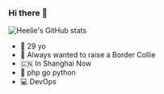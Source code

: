 ### Hi there 👋

<!--
**Heelie/heelie** is a ✨ _special_ ✨ repository because its `README.md` (this file) appears on your GitHub profile.

Here are some ideas to get you started:
-->

![Heelie's GitHub stats](https://github-readme-stats.vercel.app/api?username=Heelie)

<!-- ![Top Langs](https://github-readme-stats.vercel.app/api/top-langs/?username=Heelie) -->


- 👨 29 yo
- 🐶 Always wanted to raise a Border Collie
- 🇨🇳 In Shanghai Now
- 🔧 php go python
- 💻 DevOps

